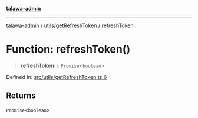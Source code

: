 [**talawa-admin**](../../../README.md)

***

[talawa-admin](../../../modules.md) / [utils/getRefreshToken](../README.md) / refreshToken

# Function: refreshToken()

> **refreshToken**(): `Promise`\<`boolean`\>

Defined in: [src/utils/getRefreshToken.ts:6](https://github.com/bint-Eve/talawa-admin/blob/16ddeb98e6868a55bca282e700a8f4212d222c01/src/utils/getRefreshToken.ts#L6)

## Returns

`Promise`\<`boolean`\>
